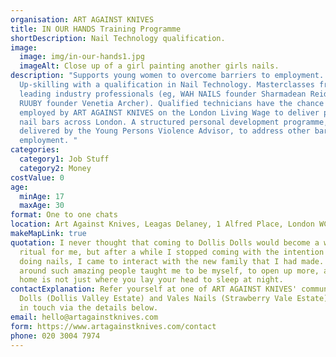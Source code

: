 ```yaml
---
organisation: ART AGAINST KNIVES
title: IN OUR HANDS Training Programme
shortDescription: Nail Technology qualification.
image:
  image: img/in-our-hands1.jpg
  imageAlt: Close up of a girl painting another girls nails.
description: "Supports young women to overcome barriers to employment.
  Up-skilling with a qualification in Nail Technology. Masterclasses from
  leading industry professionals (eg, WAH NAILS founder Sharmadean Reid and
  RUUBY founder Venetia Archer). Qualified technicians have the chance to be
  employed by ART AGAINST KNIVES on the London Living Wage to deliver pop-up
  nail bars across London. A structured personal development programme,
  delivered by the Young Persons Violence Advisor, to address other barriers to
  employment. "
categories:
  category1: Job Stuff
  category2: Money
costValue: 0
age:
  minAge: 17
  maxAge: 30
format: One to one chats
location: Art Against Knives, Leagas Delaney, 1 Alfred Place, London WC1E 7EB
makeMapLink: true
quotation: I never thought that coming to Dollis Dolls would become a weekly
  ritual for me, but after a while I stopped coming with the intention of just
  doing nails, I came to interact with the new family that I had made. Being
  around such amazing people taught me to be myself, to open up more, and that
  home is not just where you lay your head to sleep at night.
contactExplanation: Refer yourself at one of ART AGAINST KNIVES' community nail bars, Dollis
  Dolls (Dollis Valley Estate) and Vales Nails (Strawberry Vale Estate) or get
  in touch via the details below.
email: hello@artagainstknives.com
form: https://www.artagainstknives.com/contact
phone: 020 3004 7974
---
```

